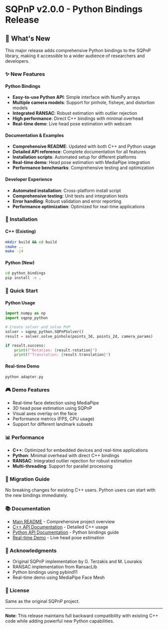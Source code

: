 # SQPnP v2.0.0 - Python Bindings Release

## 🎉 What's New

This major release adds comprehensive Python bindings to the SQPnP library, making it accessible to a wider audience of researchers and developers.

### ✨ New Features

#### Python Bindings
- **Easy-to-use Python API**: Simple interface with NumPy arrays
- **Multiple camera models**: Support for pinhole, fisheye, and distortion models
- **Integrated RANSAC**: Robust estimation with outlier rejection
- **High performance**: Direct C++ bindings with minimal overhead
- **Real-time demo**: Live head pose estimation with webcam

#### Documentation & Examples
- **Comprehensive README**: Updated with both C++ and Python usage
- **Detailed API reference**: Complete documentation for all features
- **Installation scripts**: Automated setup for different platforms
- **Real-time demo**: Head pose estimation with MediaPipe integration
- **Performance benchmarks**: Comprehensive testing and optimization

#### Developer Experience
- **Automated installation**: Cross-platform install script
- **Comprehensive testing**: Unit tests and integration tests
- **Error handling**: Robust validation and error reporting
- **Performance optimization**: Optimized for real-time applications

### 🔧 Installation

#### C++ (Existing)
```bash
mkdir build && cd build
cmake ..
make -j4
```

#### Python (New)
```bash
cd python_bindings
pip install -e .
```

### 📖 Quick Start

#### Python Usage
```python
import numpy as np
import sqpnp_python

# Create solver and solve PnP
solver = sqpnp_python.SQPnPSolver()
result = solver.solve_pinhole(points_3d, points_2d, camera_params)

if result.success:
    print(f"Rotation: {result.rotation}")
    print(f"Translation: {result.translation}")
```

#### Real-time Demo
```bash
python adapter.py
```

### 🎮 Demo Features

- Real-time face detection using MediaPipe
- 3D head pose estimation using SQPnP
- Visual axes overlay on the face
- Performance metrics (FPS, CPU usage)
- Support for different landmark subsets

### 📊 Performance

- **C++**: Optimized for embedded devices and real-time applications
- **Python**: Minimal overhead with direct C++ bindings
- **RANSAC**: Integrated outlier rejection for robust estimation
- **Multi-threading**: Support for parallel processing

### 🔄 Migration Guide

No breaking changes for existing C++ users. Python users can start with the new bindings immediately.

### 📚 Documentation

- [Main README](README.md) - Comprehensive project overview
- [C++ API Documentation](CLEAN_README.md) - Detailed C++ usage
- [Python API Documentation](python_bindings/README.md) - Python bindings guide
- [Real-time Demo](adapter.py) - Live head pose estimation

### 🙏 Acknowledgments

- Original SQPnP implementation by G. Terzakis and M. Lourakis
- RANSAC implementation from RansacLib
- Python bindings using pybind11
- Real-time demo using MediaPipe Face Mesh

### 📄 License

Same as the original SQPnP project.

---

**Note**: This release maintains full backward compatibility with existing C++ code while adding powerful new Python capabilities.
